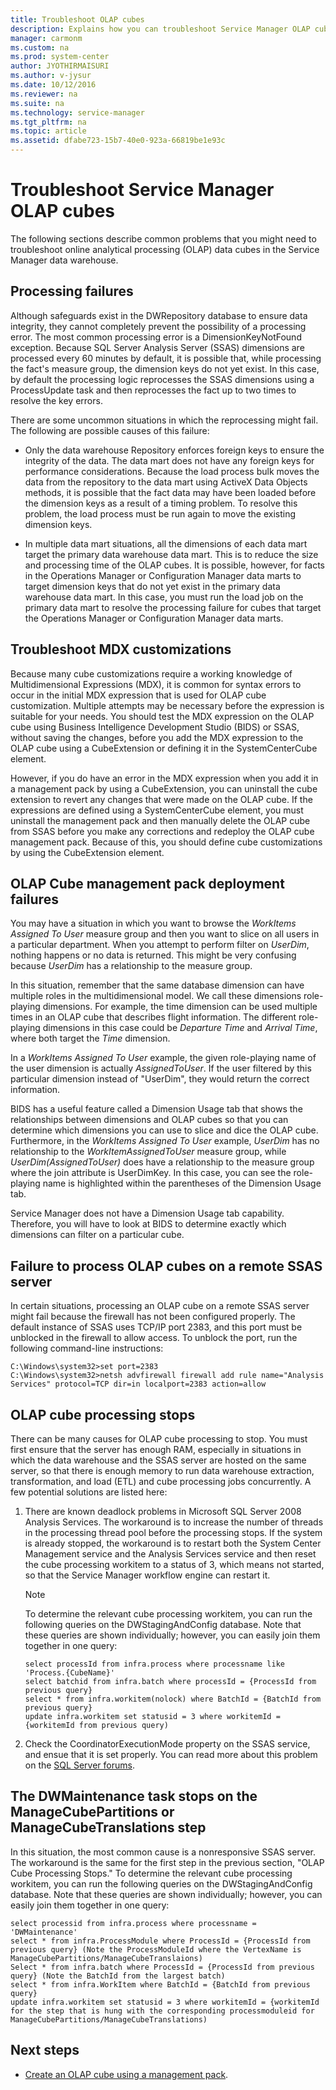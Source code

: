 ```yaml
---
title: Troubleshoot OLAP cubes
description: Explains how you can troubleshoot Service Manager OLAP cubes.
manager: carmonm
ms.custom: na
ms.prod: system-center
author: JYOTHIRMAISURI
ms.author: v-jysur
ms.date: 10/12/2016
ms.reviewer: na
ms.suite: na
ms.technology: service-manager
ms.tgt_pltfrm: na
ms.topic: article
ms.assetid: dfabe723-15b7-40e0-923a-66819be1e93c
---
```


# Troubleshoot Service Manager OLAP cubes

The following sections describe common problems that you might need to troubleshoot online analytical processing \(OLAP\) data cubes in the Service Manager data warehouse.  

## Processing failures  
 Although safeguards exist in the DWRepository database to ensure data integrity, they cannot completely prevent the possibility of a processing error. The most common processing error is a DimensionKeyNotFound exception. Because SQL&nbsp;Server Analysis Server \(SSAS\) dimensions are processed every 60 minutes by default, it is possible that, while processing the fact's measure group, the dimension keys do not yet exist. In this case, by default the processing logic reprocesses the SSAS dimensions using a ProcessUpdate task and then reprocesses the fact up to two times to resolve the key errors.  

 There are some uncommon situations in which the reprocessing might fail. The following are possible causes of this failure:  

-   Only the data warehouse Repository enforces foreign keys to ensure the integrity of the data. The data mart does not have any foreign keys for performance considerations. Because the load process bulk moves the data from the repository to the data mart using ActiveX Data Objects methods, it is possible that the fact data may have been loaded before the dimension keys as a result of a timing problem. To resolve this problem, the load process must be run again to move the existing dimension keys.  

-   In multiple data mart situations, all the dimensions of each data mart target the primary data warehouse data mart. This is to reduce the size and processing time of the OLAP cubes. It is possible, however, for facts in the Operations Manager or Configuration Manager data marts to target dimension keys that do not yet exist in the primary data warehouse data mart. In this case, you must run the load job on the primary data mart to resolve the processing failure for cubes that target the Operations Manager or Configuration Manager data marts.  

## Troubleshoot MDX customizations  
 Because many cube customizations require a working knowledge of Multidimensional Expressions \(MDX\), it is common for syntax errors to occur in the initial MDX expression that is used for OLAP cube customization. Multiple attempts may be necessary before the expression is suitable for your needs. You should test the MDX expression on the OLAP cube using Business Intelligence Development Studio \(BIDS\) or SSAS, without saving the changes, before you add the MDX expression to the OLAP cube using a CubeExtension or defining it in the SystemCenterCube element.  

 However, if you do have an error in the MDX expression when you add it in a management pack by using a CubeExtension, you can uninstall the cube extension to revert any changes that were made on the OLAP cube. If the expressions are defined using a SystemCenterCube element, you must uninstall the management pack and then manually delete the OLAP cube from SSAS before you make any corrections and redeploy the OLAP cube management pack. Because of this, you should define cube customizations by using the CubeExtension element.  

## OLAP Cube management pack deployment failures  
 You may have a situation in which you want to browse the *WorkItems Assigned To User* measure group and then you want to slice on all users in a particular department. When you attempt to perform filter on *UserDim*, nothing happens or no data is returned. This might be very confusing because *UserDim* has a relationship to the measure group.  

 In this situation, remember that the same database dimension can have multiple roles in the multidimensional model. We call these dimensions role\-playing dimensions. For example, the time dimension can be used multiple times in an OLAP cube that describes flight information. The different role\-playing dimensions in this case could be *Departure Time* and *Arrival Time*, where both target the *Time* dimension.  

 In a *WorkItems Assigned To User* example, the given role\-playing name of the user dimension is actually *AssignedToUser*. If the user filtered by this particular dimension instead of "UserDim", they would return the correct information.  

 BIDS has a useful feature called a Dimension Usage tab that shows the relationships between dimensions and OLAP cubes so that you can determine which dimensions you can use to slice and dice the OLAP cube. Furthermore, in the *WorkItems Assigned To User* example, *UserDim* has no relationship to the *WorkItemAssignedToUser* measure group, while *UserDim\(AssignedToUser\)* does have a relationship to the measure group where the join attribute is UserDimKey. In this case, you can see the role\-playing name is highlighted within the parentheses of the Dimension Usage tab.  

 Service Manager does not have a Dimension Usage tab capability. Therefore, you will have to look at BIDS to determine exactly which dimensions can filter on a particular cube.  

## Failure to process OLAP cubes on a remote SSAS server  
 In certain situations, processing an OLAP cube on a remote SSAS server might fail because the firewall has not been configured properly. The default instance of SSAS uses TCP\/IP port 2383, and this port must be unblocked in the firewall to allow access. To unblock the port, run the following command\-line instructions:  

```  
C:\Windows\system32>set port=2383   
C:\Windows\system32>netsh advfirewall firewall add rule name="Analysis Services" protocol=TCP dir=in localport=2383 action=allow  
```  

## OLAP cube processing stops  
 There can be many causes for OLAP cube processing to stop. You must first ensure that the server has enough RAM, especially in situations in which the data warehouse and the SSAS server are hosted on the same server, so that there is enough memory to run data warehouse extraction, transformation, and load \(ETL\) and cube processing jobs concurrently. A few potential solutions are listed here:  

1.  There are known deadlock problems in Microsoft SQL&nbsp;Server&nbsp;2008 Analysis Services. The workaround is to increase the number of threads in the processing thread pool before the processing stops. If the system is already stopped, the workaround is to restart both the System Center Management service and the Analysis Services service and then reset the cube processing workitem to a status of 3, which means not started, so that the Service Manager workflow engine can restart it.  

    > [!NOTE]  
    >  To determine the relevant cube processing workitem, you can run the following queries on the DWStagingAndConfig database. Note that these queries are shown individually; however, you can easily join them together in one query:  

    ```  
    select processId from infra.process where processname like 'Process.{CubeName}'  
    select batchid from infra.batch where processId = {ProcessId from previous query}  
    select * from infra.workitem(nolock) where BatchId = {BatchId from previous query}  
    update infra.workitem set statusid = 3 where workitemId = {workitemId from previous query)  

    ```  

2.  Check the CoordinatorExecutionMode property on the SSAS service, and ensue that it is set properly. You can read more about this problem on the [SQL Server forums](https://go.microsoft.com/fwlink/p/?LinkId=403946).  

## The DWMaintenance task stops on the ManageCubePartitions or ManageCubeTranslations step  
 In this situation, the most common cause is a nonresponsive SSAS server. The workaround is the same for the first step in the previous section, "OLAP Cube Processing Stops." To determine the relevant cube processing workitem, you can run the following queries on the DWStagingAndConfig database. Note that these queries are shown individually; however, you can easily join them together in one query:  

```  
select processid from infra.process where processname = 'DWMaintenance'  
select * from infra.ProcessModule where ProcessId = {ProcessId from previous query} (Note the ProcessModuleId where the VertexName is ManageCubePartitions/ManageCubeTranslaions)  
Select * from infra.batch where ProcessId = {ProcessId from previous query} (Note the BatchId from the largest batch)  
select * from infra.WorkItem where BatchId = {BatchId from previous query}  
update infra.workitem set statusid = 3 where workitemId = {workitemId for the step that is hung with the corresponding processmoduleid for ManageCubePartitions/ManageCubeTranslations)  

```  

## Next steps

- [Create an OLAP cube using a management pack](create-olap-cube-mps.md).
